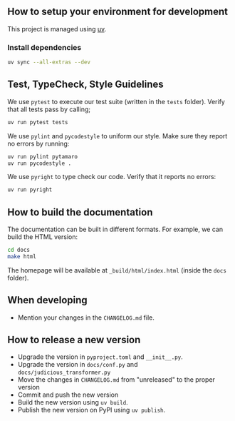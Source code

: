 ## How to setup your environment for development

This project is managed using [uv](https://docs.astral.sh/uv/).

### Install dependencies

```sh
uv sync --all-extras --dev
```

## Test, TypeCheck, Style Guidelines

We use `pytest` to execute our test suite (written in the `tests` folder). Verify that all tests pass by calling;

```sh
uv run pytest tests
```

We use `pylint` and `pycodestyle` to uniform our style. Make sure they report no errors by running:
```sh
uv run pylint pytamaro
uv run pycodestyle .
```

We use `pyright` to type check our code. Verify that it reports no errors:
```sh
uv run pyright
```

## How to build the documentation

The documentation can be built in different formats. For example, we can build the HTML version:

```sh
cd docs
make html
```

The homepage will be available at `_build/html/index.html` (inside the `docs` folder).

## When developing

- Mention your changes in the `CHANGELOG.md` file.

## How to release a new version

- Upgrade the version in `pyproject.toml` and `__init__.py`.
- Upgrade the version in `docs/conf.py` and `docs/judicious_transformer.py`
- Move the changes in `CHANGELOG.md` from "unreleased" to the proper version
- Commit and push the new version
- Build the new version using `uv build`.
- Publish the new version on PyPI using `uv publish`.